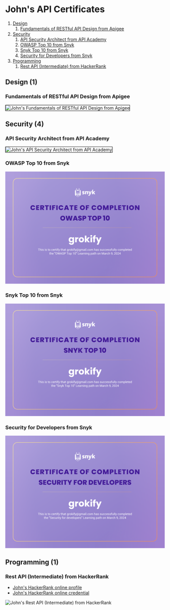 # John's API Certificates
1. [Design](#design-1)
    1. [Fundamentals of RESTful API Design from Apigee](#fundamentals-of-restful-api-design-from-apigee)
1. [Security](#security-4)
    1. [API Security Architect from API Academy](#api-security-architect-from-api-academy)
    1. [OWASP Top 10 from Snyk](#owasp-top-10-from-snyk)
    1. [Snyk Top 10 from Snyk](#snyk-top-10-from-snyk)
    1. [Security for Developers from Snyk](#security-for-developers-from-snyk)
1. [Programming](#programming-1)
    1. [Rest API (Intermediate) from HackerRank](#rest-api-intermediate-from-hackerrank)
## Design (1)
### Fundamentals of RESTful API Design from Apigee

<img src="../cert_rest_apigee_fundamentals-of-restful-api-design_2015-03-08.png" alt="John's Fundamentals of RESTful API Design from Apigee" style="border:1px solid #000000" />

## Security (4)
### API Security Architect from API Academy

<img src="../cert_api_api-security-architect_apiacademy_2024-01-31.png" alt="John's API Security Architect from API Academy" style="border:1px solid #000000" />

### OWASP Top 10 from Snyk

![John's OWASP Top 10 from Snyk](cert_security_owaasp-top-10_snyk_2024-03-09.png)

### Snyk Top 10 from Snyk

![John's Snyk Top 10 from Snyk](cert_security_snyk-top-10_snyk_2024-03-09.png)

### Security for Developers from Snyk

![John's Security for Developers from Snyk](cert_security_security-for-developers_snyk_2024-03-09.png)

## Programming (1)
### Rest API (Intermediate) from HackerRank
* [John's HackerRank online profile](https://www.hackerrank.com/profile/grokify)
* [John's HackerRank online credential](https://www.hackerrank.com/certificates/4c5d7cc60c64)

![John's Rest API (Intermediate) from HackerRank](cert_programming_rest-api_hackerrank_rest-api-intermediate_2023-07-08.png)

